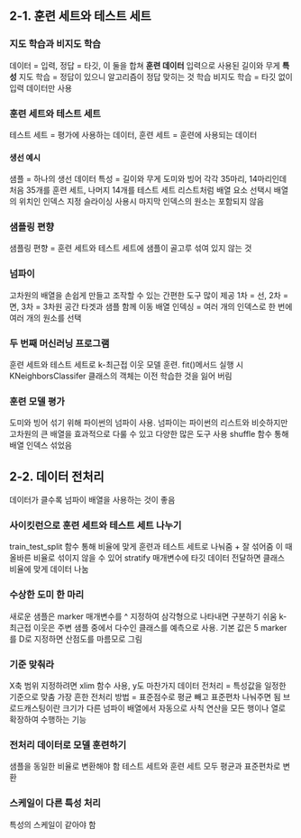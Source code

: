 ## 2-1. 훈련 세트와 테스트 세트 ##
### 지도 학습과 비지도 학습 ###
데이터 = 입력, 정답 = 타깃, 이 둘을 합쳐 **훈련 데이터**
입력으로 사용된 길이와 무게 **특성**
지도 학습 = 정답이 있으니 알고리즘이 정답 맞히는 것 학습
비지도 학습 = 타깃 없이 입력 데이터만 사용

### 훈련 세트와 테스트 세트 ###
테스트 세트 = 평가에 사용하는 데이터, 훈련 세트 = 훈련에 사용되는 데이터

#### 생선 예시 ####
샘플 = 하나의 생선 데이터
특성 = 길이와 무게
도미와 빙어 각각 35마리, 14마리인데 처음 35개를 훈련 세트, 나머지 14개를 테스트 세트
리스트처럼 배열 요소 선택시 배열의 위치인 인덱스 지정
슬라이싱 사용시 마지막 인덱스의 원소는 포함되지 않음

### 샘플링 편향 ###
샘플링 편향 = 훈련 세트와 테스트 세트에 샘플이 골고루 섞여 있지 않는 것

### 넘파이 ###
고차원의 배열을 손쉽게 만들고 조작할 수 있는 간편한 도구 많이 제공
1차 = 선, 2차 = 면, 3차 = 3차원 공간
타겟과 샘플 함께 이동
배열 인덱싱 = 여러 개의 인덱스로 한 번에 여러 개의 원소를 선택

### 두 번째 머신러닝 프로그램 ###
훈련 세트와 테스트 세트로 k-최근접 이웃 모델 훈련. 
fit()메서드 실행 시 KNeighborsClassifer 클래스의 객체는 이전 학습한 것을 잃어 버림

### 훈련 모델 평가 ###
도미와 빙어 섞기 위해 파이썬의 넘파이 사용. 
넘파이는 파이썬의 리스트와 비슷하지만 고차원의 큰 배열을 효과적으로 다룰 수 있고 다양한 많은 도구 사용
shuffle 함수 통해 배열 인덱스 섞었음


## 2-2. 데이터 전처리 ##
데이터가 클수록 넘파이 배열을 사용하는 것이 좋음

### 사이킷런으로 훈련 세트와 테스트 세트 나누기 ###
train_test_split 함수 통해 비율에 맞게 훈련과 테스트 세트로 나눠줌 + 잘 섞어줌
이 때 올바른 비율로 섞이지 않을 수 있어 stratify 매개변수에 타깃 데이터 전달하면 클래스 비율에 맞게 데이터 나눔

### 수상한 도미 한 마리 ###
새로운 샘플은 marker 매개변수를 ^ 지정하여 삼각형으로 나타내면 구분하기 쉬움
k-최근접 이웃은 주변 샘플 중에서 다수인 클래스를 예측으로 사용. 기본 값은 5
marker를 D로 지정하면 산점도를 마름모로 그림

### 기준 맞춰라 ###
X축 범위 지정하려면 xlim 함수 사용, y도 마찬가지
데이터 전처리 = 특성값을 일정한 기준으로 맞춤
가장 흔한 전처리 방법 = 표준점수로 평균 빼고 표준편차 나눠주면 됨
브로드캐스팅이란 크기가 다른 넘파이 배열에서 자동으로 사칙 연산을 모든 행이나 열로 확장하여 수행하는 기능

### 전처리 데이터로 모델 훈련하기 ###
샘플을 동일한 비율로 변환해야 함
테스트 세트와 훈련 세트 모두 평균과 표준편차로 변환

### 스케일이 다른 특성 처리 ###
특성의 스케일이 같아야 함
